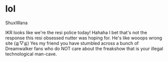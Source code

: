 # lol   

ShuxWana

IKR looks like we're the resi police today! Hahaha I bet that's not the response this resi obsessed nutter was hoping for. He's like wooops wrong site (≧▽≦) Yes my friend you have stumbled across a bunch of Dreamwalker fans who do NOT care about the freakshow that is your illegal technological man-cave.